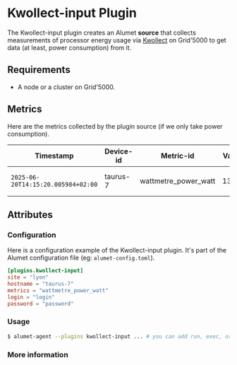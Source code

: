 # Kwollect-input Plugin

The Kwollect-input plugin creates an Alumet **source** that collects measurements of processor energy usage via [Kwollect](https://gitlab.inria.fr/grid5000/kwollect) on Grid'5000 to get data (at least, power consumption) from it.

## Requirements

- A node or a cluster on Grid'5000.

## Metrics

Here are the metrics collected by the plugin source (if we only take power consumption).

|Timestamp|Device-id|Metric-id|Value|Labels|
|----|----|----|-----------|----------|
|`2025-06-20T14:15:20.005984+02:00`|taurus-7|wattmetre_power_watt|131.7|{"_device_orig":["wattmetre1-port6"]}||

## Attributes

### Configuration

Here is a configuration example of the Kwollect-input plugin. It's part of the Alumet configuration file (eg: `alumet-config.toml`).

```toml
[plugins.kwollect-input]
site = "lyon"
hostname = "taurus-7"
metrics = "wattmetre_power_watt"
login = "login"
password = "password"
```

### Usage

```bash
$ alumet-agent --plugins kwollect-input ... # you can add run, exec, or other plugins if you want to
```

### More information